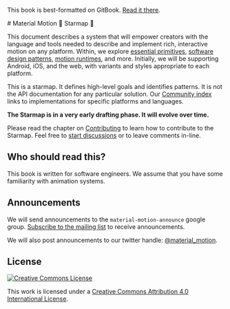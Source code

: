 <p class="github-only">This book is best-formatted on GitBook. <a href="https://material-motion.gitbooks.io/material-motion-starmap/content/">Read it there</a>.</p>
# Material Motion 🌟 Starmap 📜

This document describes a system that will empower creators with the language and tools needed to describe and implement rich, interactive motion on any platform. Within, we explore [essential primitives](specifications/primitives.md), [software design patterns](specifications/pattern.md), [motion runtimes](specifications/runtime/), and more. Initially, we will be supporting Android, iOS, and the web, with variants and styles appropriate to each platform.

This is a starmap. It defines high-level goals and identifies patterns. It is not the API documentation for any particular solution. Our [Community index](community_index/) links to implementations for specific platforms and languages.

**The Starmap is in a very early drafting phase. It will evolve over time.**

Please read the chapter on [Contributing](CONTRIBUTING.md) to learn how to contribute to the Starmap. Feel free to [start discussions](https://www.gitbook.com/book/material-motion/material-motion-starmap/discussions) or to leave comments in-line.

## Who should read this?

This book is written for software engineers. We assume that you have some familiarity with animation systems.

## Announcements

We will send announcements to the `material-motion-announce` google group. [Subscribe to the mailing list](https://groups.google.com/forum/#!forum/material-motion-announce) to receive announcements.

We will also post announcements to our twitter handle: [@material_motion](http://twitter.com/material_motion).

## License

[![Creative Commons License](https://i.creativecommons.org/l/by/4.0/88x31.png)](http://creativecommons.org/licenses/by/4.0/)

This work is licensed under a [Creative Commons Attribution 4.0 International License](http://creativecommons.org/licenses/by/4.0/).

<!--

LGTM:
- appsforartists
- featherless
- larche
- markwei

-->

